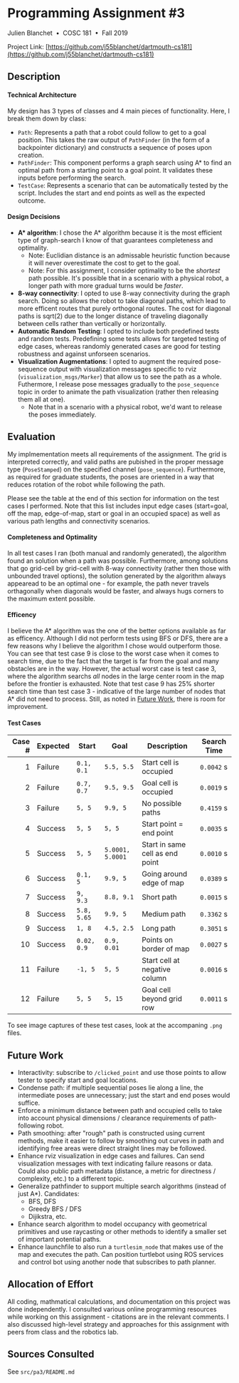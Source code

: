 
# Programming Assignment #3

Julien Blanchet &nbsp;&bull;&nbsp; COSC 181 &nbsp;&bull;&nbsp; Fall 2019  

Project Link: [https://github.com/j55blanchet/dartmouth-cs181](https://github.com/j55blanchet/dartmouth-cs181)

## Description

#### Technical Architecture

My design has 3 types of classes and 4 main pieces of functionality. Here, I break them down by class:

* `Path`: Represents a path that a robot could follow to get to a goal position. This takes the raw output of `PathFinder` (in the form of a backpointer dictionary) and constructs a sequence of poses upon creation.
* `PathFinder`: This component performs a graph search using A* to find an optimal path from a starting point to a goal point. It validates these inputs before performing the search.
* `TestCase`: Represents a scenario that can be automatically tested by the script. Includes the start and end points as well as the expected outcome.

#### Design Decisions

* **A\* algorithm**: I chose the A\* algorithm because it is the most efficient type of graph-search I know of that guarantees completeness and optimality.
  * Note: Euclidian distance is an admissable heuristic function because it will never overestimate the cost to get to the goal.
  * Note: For this assignment, I consider optimality to be the *shortest* path possible. It's possible that in a scenario with a physical robot, a longer path with more gradual turns would be *faster*.
* **8-way connectivity**: I opted to use 8-way connectivity during the graph search. Doing so allows the robot to take diagonal paths, which lead to more efficent routes that purely orthogonal routes. The cost for diagonal paths is sqrt(2) due to the longer distance of traveling diagonally between cells rather than vertically or horizontally.
* **Automatic Random Testing**: I opted to include both predefined tests and random tests. Predefining some tests allows for targeted testing of edge cases, whereas randomly generated cases are good for testing robustness and against unforseen scenarios.
* **Visualization Augmentations**: I opted to augment the required pose-sequence output with visualization messages specific to rviz (`visualization_msgs/Marker`) that allow us to see the path as a whole. Futhermore, I  release pose messages gradually to the `pose_sequence` topic in order to animate the path visualization (rather then releasing them all at one). 
  * Note that in a scenario with a physical robot, we'd want to release the poses immediately.

## Evaluation

My implmementation meets all requirements of the assignment. The grid is interpreted correctly, and valid paths are pubished in the proper message type (`PoseStamped`) on the specified channel (`pose_sequence`). Furthermore, as required for graduate students, the poses are oriented in a way that reduces rotation of the robot while following the path.

Please see the table at the end of this section for information on the test cases I performed. Note that this list includes input edge cases (start=goal, off the map, edge-of-map, start or goal in an occupied space) as well as various path lengths and connectivity scenarios.

#### Completeness and Optimality

In all test cases I ran (both manual and randomly generated), the algorithm found an solution when a path was possible. Furthermore, among solutions that go grid-cell by grid-cell with 8-way connectivity (rather then those with unbounded travel options), the solution generated by the algorithm always appearead to be an optimal one - for example, the path never travels orthagonally when diagonals would be faster, and always hugs corners to the maximum extent possible.

#### Efficency

I believe the A* algorithm was the one of the better options available as far as efficency. Although I did not perform tests using BFS or DFS, there are a few reasons why I believe the algorithm I chose would outperform those. You can see that test case 9 is close to the worst case when it comes to search time, due to the fact that the target is far from the goal and many obstacles are in the way. However, the actual worst case is test case 3, where the algorithm searchs *all* nodes in the large center room in the map before the frontier is exhausted. Note that test case 9 has 25% shorter search time than test case 3 - indicative of the large number of nodes that A* did not need to process. Still, as noted in [Future Work](#future-work), there is room for improvement.

#### Test Cases

| Case # | Expected | Start       | Goal              | Description                      | Search Time |
| -----: | ---------| ----------- | ----------------- | -------------------------------  | ------------|
| 1      | Failure  | `0.1, 0.1`  | `5.5, 5.5`        | Start cell is occupied           | `0.0042` s  |
| 2      | Failure  | `0.7, 0.7`  | `9.5, 9.5`        | Goal cell is occupied            | `0.0019` s  |
| 3      | Failure  | `5, 5`      | `9.9, 5`          | No possible paths                | `0.4159` s  |
| 4      | Success  | `5, 5`      | `5, 5`            | Start point = end point          | `0.0035` s  |
| 5      | Success  | `5, 5`      | `5.0001, 5.0001`  | Start in same cell as end point  | `0.0010` s  |
| 6      | Success  | `0.1, 5`    | `9.9, 5`          | Going around edge of map         | `0.0389` s  |
| 7      | Success  | `9, 9.3`    | `8.8, 9.1`        | Short path                       | `0.0015` s  |
| 8      | Success  | `5.8, 5.65` | `9.9, 5`          | Medium path                      | `0.3362` s  |
| 9      | Success  | `1, 8`      | `4.5, 2.5`        | Long path                        | `0.3051` s  |
| 10     | Success  | `0.02, 0.9` | `0.9, 0.01`       | Points on border of map          | `0.0027` s  |
| 11     | Failure  | `-1, 5`      | `5, 5`           | Start cell at negative column    | `0.0016` s  |
| 12     | Failure  | `5, 5`      | `5, 15`           | Goal cell beyond grid row        | `0.0011` s  |

To see image captures of these test cases, look at the accompaning `.png` files.

## Future Work

* Interactivity: subscribe to `/clicked_point` and use those points to allow tester to specify start and goal locations.
* Condense path: if multiple sequential poses lie along a line, the intermediate poses are unnecessary; just the start and end poses would suffice.
* Enforce a minimum distance between path and occupied cells to take into account physical dimensions / clearance requirements of path-following robot.
* Path smoothing: after "rough" path is constructed using current methods, make it easier to follow by smoothing out curves in path and identifying free areas were direct straight lines may be followed.
* Enhance rviz visualization in edge cases and failures. Can send visualization messages with text indicating failure reasons or data. Could also public path metadata (distance, a metric for directness / complexity, etc.) to a different topic.
* Generalize pathfinder to support multiple search algorithms (instead of just A*). Candidates:
  * BFS, DFS
  * Greedy BFS / DFS
  * Dijikstra, etc.
* Enhance search algorithm to model occupancy with geometrical primitives and use raycasting or other methods to identify a smaller set of important potential paths.
* Enhance launchfile to also run a `turtlesim_node` that makes use of the map and executes the path. Can position turtlebot using ROS services and control bot using another node that subscribes to path planner.

## Allocation of Effort

All coding, mathmatical calculations, and documentation on this project was done independently. I consulted various online programming resources while working on this assignment - citations are in the relevant comments. I also discussed high-level strategy and approaches for this assignment with peers from class and the robotics lab.

## Sources Consulted

See `src/pa3/README.md`
